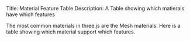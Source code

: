 Title: Material Feature Table
Description: A Table showing which matierals have which features

The most common materials in three.js are the Mesh materials. Here
is a table showing which material support which features.

<div>
<div id="material-table" class="threejs_center"></div>
<script>
const materials = [
  { 
    name: 'MeshBasicMaterial',
    shortName: 'Basic',
    properties: [
      'alphaMap',
      'aoMap',
      'aoMapIntensity',
      'color',
      'combine',
      'envMap',
      'lightMap',
      'lightMapIntensity',
      'map',
      'reflectivity',
      'refactionRatio',
      'specularMap',
      'wireframe',
    ],
  },
  {
    name: 'MeshLambertMaterial',
    shortName: 'Lambert',
    properties: [
      'alphaMap',
      'aoMap',
      'aoMapIntensity',
      'color',
      'combine',
      'emissive',
      'emissiveMap',
      'emissiveIntensity',
      'envMap',
      'lightMap',
      'lightMapIntensity',
      'map',
      'reflectivity',
      'refactionRatio',
      'specularMap',
      'wireframe',
    ],
  },
  {
    name: 'MeshPhongMaterial',
    shortName: 'Phong',
    properties: [
      'alphaMap',
      'aoMap',
      'aoMapIntensity',
      'bumpMap',
      'bumpScale',
      'color',
      'combine',
      'displacementMap',
      'displacementScale',
      'displacementBias',
      'emissive',
      'emissiveMap',
      'emissiveIntensity',
      'envMap',
      'lightMap',
      'lightMapIntensity',
      'map',
      'normalMap',
      'normalMapType',
      'normalScale',
      'reflectivity',
      'refactionRatio',
      'shininess',
      'specular',
      'specularMap',
      'wireframe',
    ],
  },
  {
    name: 'MeshStandardMaterial',
    shortName: 'Standard',
    properties: [
      'alphaMap',
      'aoMap',
      'aoMapIntensity',
      'bumpMap',
      'bumpScale',
      'color',
      'displacementMap',
      'displacementScale',
      'displacementBias',
      'emissive',
      'emissiveMap',
      'emissiveIntensity',
      'envMap',
      'evnMapIntensity',
      'lightMap',
      'lightMapIntensity',
      'map',
      'metalness',
      'metalnessMap',
      'normalMap',
      'normalMapType',
      'normalScale',
      'refactionRatio',
      'roughness',
      'roughnessMap',
      'wireframe',
    ],
  },
  {
    name: 'MeshPhysicsMaterial',
    shortName: 'Physics',
    properties: [
      'alphaMap',
      'aoMap',
      'aoMapIntensity',
      'bumpMap',
      'bumpScale',
      'color',
      'displacementMap',
      'displacementScale',
      'displacementBias',
      'emissive',
      'emissiveMap',
      'emissiveIntensity',
      'envMap',
      'evnMapIntensity',
      'lightMap',
      'lightMapIntensity',
      'map',
      'metalness',
      'metalnessMap',
      'normalMap',
      'normalMapType',
      'normalScale',
      'refactionRatio',
      'roughness',
      'roughnessMap',
      'wireframe',
      'clearCoat',
      'clearCoatRoughness',
      'reflectivity',
    ],
  },
];

const allProperties = {};
materials.forEach((material) => {
  material.properties.forEach((property) => {
    allProperties[property] = true;
  });
});

function addElem(type, parent, content) {
  const elem = document.createElement(type);
  if (content) {
    elem.textContent = content;
  }
  if (parent) {
    parent.appendChild(elem);
  }
  return elem;
}

const table = document.createElement('table');
const thead = addElem('thead', table);
{
  addElem('td', thead);
  materials.forEach((material) => {
    const td = addElem('td', thead);
    const a = addElem('a', td, material.shortName);
    a.href = `https://threejs.org/docs/#api/materials/${material.name}`;
  });
}
Object.keys(allProperties).sort().forEach((property) => {
  const tr = addElem('tr', table);
  addElem('td', tr, property);
  materials.forEach((material) => {
    const hasProperty = material.properties.indexOf(property) >= 0;
    const td = addElem('td', tr);
    const a = addElem('a', td, hasProperty ? '•' : '');
    a.href = `https://threejs.org/docs/#api/materials/${material.name}.${property}`;
  });
});
document.querySelector('#material-table').appendChild(table);
</script>
<style>
#material-table {
  font-family: monospace;
  display: flex;
  justify-content: center;
}
#material-table tr:nth-child(even) {
    background: #def;
}
#material-table thead>td {
    vertical-align: bottom;
    padding: .5em;
}
#material-table thead>td>a {
    text-orientation: upright;
    writing-mode: vertical-lr;
    text-decoration: none;
    display: block;
    letter-spacing: -2px;
}
#material-table table {
    border-collapse: collapse;
    background: #cde;
}
#material-table td:nth-child(1) {
    text-align: right;
}
#material-table td {
    border: 1px solid black;
    padding: .1em .5em .1em .5em;
}
#material-table td {
  border: 1px solid black;
}
@media (max-width: 500px) {
  #material-table {
    font-size: small;
  }
  #material-table thead>td {
      vertical-align: bottom;
      padding: .5em 0 .5em 0;
  }
}
</style>
</div>

<!--
```
phong
  normalScale: 1,1 (0-1)
  reflectivity: 0.5 (0-1)
  refactionRatio: ???




  MeshStandardMaterial
  alphaMap: green channel
  aoMap  (needs UV map, red channel)
  aoMapIntensity: 1
  bumpMap
  bumpScale: 1
  color
  displacementMap
  displacementScale
  displacementBias
  emissive
  emissiveMap
  emissiveIntensity: 1
  envMap
  evnMapIntensity: 1
  lightMap (needs map)
  lightMapIntensity: 1
  map
  metalness: 0.5 (0-1)
  metalnessMap: (blue)
  normalMap
  normalMapType:  THREE.TangentSpaceNormalMap (default), and
                  THREE.ObjectSpaceNormalMap.
  normalScale: 1,1 (0-1)
  refactionRatio: ???
  roughness: 0.5 (0-1)
  roughnessMap: (green)
   wireframe
```
-->